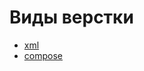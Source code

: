 # Виды верстки
- [xml](https://github.com/Gonernyash/Midev-Android/tree/main/education/presentation/xml)
- [compose](https://github.com/Gonernyash/Midev-Android/tree/main/education/presentation/compose)
